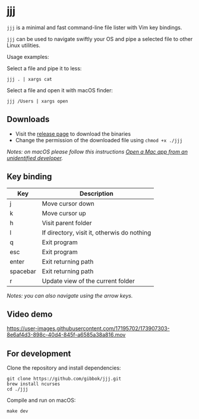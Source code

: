 # jjj

`jjj` is a minimal and fast command-line file lister with Vim key bindings.

`jjj` can be used to navigate swiftly your OS and pipe a selected file to other Linux utilities.

Usage examples:

Select a file and pipe it to less:

```shell
jjj . | xargs cat
```

Select a file and open it with macOS finder:

```shell
jjj /Users | xargs open
```

## Downloads

- Visit the [release page](https://github.com/gibbok/jjj/releases) to download the binaries
- Change the permission of the downloaded file using `chmod +x ./jjj`

*Notes: on macOS please follow this instructions [Open a Mac app from an unidentified developer](https://support.apple.com/guide/mac-help/open-a-mac-app-from-an-unidentified-developer-mh40616/mac).*

## Key binding

| Key      | Description                                 |
| -------- | ------------------------------------------- |
| j        | Move cursor down                            |
| k        | Move cursor up                              |
| h        | Visit parent folder                         |
| l        | If directory, visit it, otherwis do nothing |
| q        | Exit program                                |
| esc      | Exit program                                |
| enter    | Exit returning path                         |
| spacebar | Exit returning path                         |
| r        | Update view of the current folder           |

*Notes: you can also navigate using the arrow keys.*

## Video demo

https://user-images.githubusercontent.com/17195702/173907303-8e6af4d3-898c-40d4-845f-a6585a38a816.mov

## For development

Clone the repository and install dependencies:

```shell
git clone https://github.com/gibbok/jjj.git
brew install ncurses
cd ./jjj
```

Compile and run on macOS:

```shell
make dev 
```

